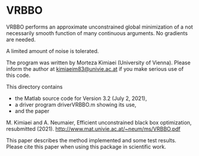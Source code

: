 # VRBBO
VRBBO performs an approximate unconstrained global minimization of a not
necessarily smooth function of many continuous arguments. 
No gradients are needed.

A limited amount of noise is tolerated. 

The program was written by Morteza Kimiaei (University of Vienna). 
Please inform the author at kimiaeim83@univie.ac.at if you make 
serious use of this code. 

This directory contains 

* the Matlab source code for Version 3.2 (July 2, 2021), 
* a driver program driverVRBBO.m showing its use, 
* and the paper

M. Kimiaei and A. Neumaier,
Efficient unconstrained black box optimization,
resubmitted (2021).
http://www.mat.univie.ac.at/~neum/ms/VRBBO.pdf

This paper describes the method implemented and some test results. 
Please cite this paper when using this package in scientific work.
